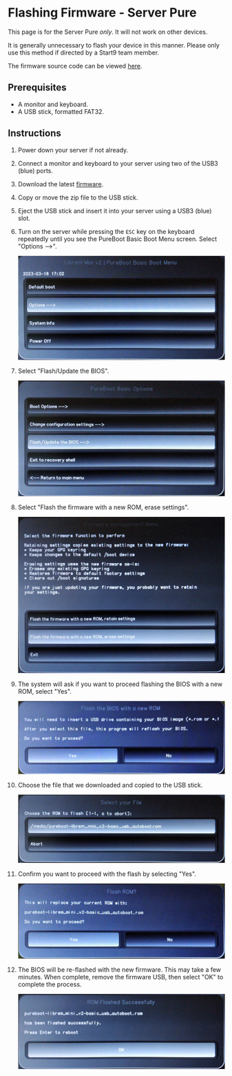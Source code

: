 # Flashing Firmware - Server Pure

This page is for the Server Pure _only_. It will not work on other devices.

It is generally unnecessary to flash your device in this manner. Please only use this method if directed by a Start9 team member.

The firmware source code can be viewed <a href="https://source.puri.sm/firmware/releases/-/tree/master/librem_mini_v2/custom" target="_blank">here</a>.

## Prerequisites

- A monitor and keyboard.
- A USB stick, formatted FAT32.

## Instructions

1. Power down your server if not already.

1. Connect a monitor and keyboard to your server using two of the USB3 (blue) ports.

1. Download the latest <a href="https://source.puri.sm/firmware/releases/-/raw/master/librem_mini_v2/custom/pureboot-librem_mini_v2-basic_usb_autoboot-Release-29.zip" target="_blank">firmware</a>.

1. Copy or move the zip file to the USB stick.

1. Eject the USB stick and insert it into your server using a USB3 (blue) slot.

1. Turn on the server while pressing the `ESC` key on the keyboard repeatedly until you see the PureBoot Basic Boot Menu screen. Select "Options -->".

   ![step 1](./assets/pure-1.jpg)

1. Select "Flash/Update the BIOS".

   ![step 2](./assets/pure-2.jpg)

1. Select "Flash the firmware with a new ROM, erase settings".

   ![step 3](./assets/pure-3.jpg)

1. The system will ask if you want to proceed flashing the BIOS with a new ROM, select "Yes".

   ![step 4](./assets/pure-4.jpg)

1. Choose the file that we downloaded and copied to the USB stick.

   ![step 5](./assets/pure-5.jpg)

1. Confirm you want to proceed with the flash by selecting "Yes".

   ![step 6](./assets/pure-6.jpg)

1. The BIOS will be re-flashed with the new firmware. This may take a few minutes. When complete, remove the firmware USB, then select "OK" to complete the process.

   ![step 7](./assets/pure-7.jpg)
